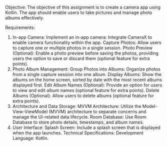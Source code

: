 Objective:
The objective of this assignment is to create a camera app using Kotlin. The app should enable users to take pictures and manage photo albums effectively.

Requirements:
1. In-app Camera:
Implement an in-app camera: Integrate CameraX to enable camera functionality within the app.
Capture Photos: Allow users to capture one or multiple photos in a single session.
Photo Preview (Optional): Enable a photo preview before saving the photos, providing users the option to save or discard them (optional feature for extra points).
2. Photo Album Management:
Group Photos into Albums: Organize photos from a single capture session into one album.
Display Albums: Show the albums on the home screen, sorted by date with the most recent albums displayed first.
Edit Album Names (Optional): Provide an option for users to view and edit album names (optional feature for extra points).
Delete Albums (Optional): Allow users to delete albums (optional feature for extra points).
3. Architecture and Data Storage:
MVVM Architecture: Utilize the Model-View-ViewModel (MVVM) architecture to separate concerns and manage the UI-related data lifecycle.
Room Database: Use Room Database to store photo details, timestamps, and album names.
4. User Interface:
Splash Screen: Include a splash screen that is displayed when the app launches.
Technical Specifications:
Development Language: Kotlin.
